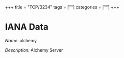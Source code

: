 +++
title = "TCP/3234"
tags = [""]
categories = [""]
+++

# IANA Data

_Name:_ alchemy

_Description:_ Alchemy Server

